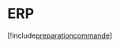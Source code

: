 # ERP

[!include[preparationcommande](erp.preparationcommande.autogen.md)]





















































































































